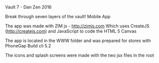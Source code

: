 
Vault 7 - Dan Zen 2016

Break through seven layers of the vault! Mobile App

The app was made with ZIM js - http://zimjs.com
Which uses CreateJS (http://createjs.com) and JavaScript
to code the HTML 5 Canvas

The app is located in the WWW folder and was prepared for stores
with PhoneGap Build cli 5.2

The icons and splash screens were made with the two jsx files in the root